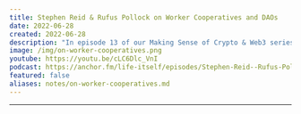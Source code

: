 ```yaml
---
title: Stephen Reid & Rufus Pollock on Worker Cooperatives and DAOs
date: 2022-06-28
created: 2022-06-28
description: "In episode 13 of our Making Sense of Crypto & Web3 series, Life Itself's Rufus Pollock is joined again by teacher and technologist, Stephen Reid to discuss worker cooperatives, DAOs and the potential of blockchain technology to facilitate institutional innovation."
image: /img/on-worker-cooperatives.png
youtube: https://youtu.be/cLC6Dlc_VnI
podcast: https://anchor.fm/life-itself/episodes/Stephen-Reid--Rufus-Pollock-on-Worker-Cooperatives-and-DAOs-e1kgk7j
featured: false
aliases: notes/on-worker-cooperatives.md
---
```


***
